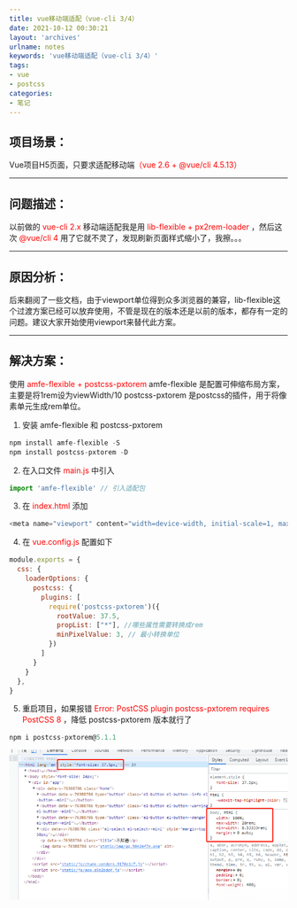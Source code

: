 ```yaml
---
title: vue移动端适配（vue-cli 3/4）
date: 2021-10-12 00:30:21
layout: 'archives'
urlname: notes
keywords: 'vue移动端适配（vue-cli 3/4）'
tags: 
- vue
- postcss
categories: 
- 笔记
---
```



## 项目场景：

Vue项目H5页面，只要求适配移动端<font color=red>（vue 2.6 + @vue/cli 4.5.13）</font>
<hr/>

## 问题描述：

以前做的<font color=red> vue-cli 2.x </font>移动端适配我是用 <font color=red> lib-flexible + px2rem-loader </font>，然后这次<font color=red> @vue/cli 4 </font>用了它就不灵了，发现刷新页面样式缩小了，我擦。。。

<hr/>

## 原因分析：

后来翻阅了一些文档，由于viewport单位得到众多浏览器的兼容，lib-flexible这个过渡方案已经可以放弃使用，不管是现在的版本还是以前的版本，都存有一定的问题。建议大家开始使用viewport来替代此方案。

<hr/>

## 解决方案：

使用<font color=red> amfe-flexible + postcss-pxtorem</font>
amfe-flexible 是配置可伸缩布局方案，主要是将1rem设为viewWidth/10
postcss-pxtorem 是postcss的插件，用于将像素单元生成rem单位。

 1. 安装 amfe-flexible 和 postcss-pxtorem
```javascript
npm install amfe-flexible -S
npm install postcss-pxtorem -D
```
 2. 在入口文件<font color=red> main.js  </font>中引入
 ```javascript
 import 'amfe-flexible' // 引入适配包
```
 3. 在<font color=red> index.html  </font>添加
 ```javascript
 <meta name="viewport" content="width=device-width, initial-scale=1, maximum-scale=1, minimum-scale=1, user-scalable=no">
```
 4. 在<font color=red> vue.config.js </font>配置如下
 
```javascript
module.exports = {
  css: {
    loaderOptions: {
      postcss: {
        plugins: [
          require('postcss-pxtorem')({
            rootValue: 37.5,
            propList: ["*"], //哪些属性需要转换成rem
            minPixelValue: 3, // 最小转换单位
          })
        ]
      }
    }
  },
}
```
 5. 重启项目，如果报错 <font color=red> Error: PostCSS plugin postcss-pxtorem requires PostCSS 8  </font>，降低  postcss-pxtorem 版本就行了
```javascript
npm i postcss-pxtorem@5.1.1
```
![](no-002/1.png)